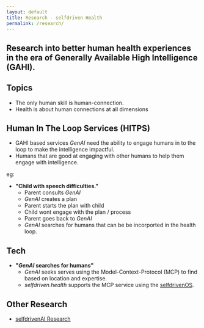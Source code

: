 ```yaml
---
layout: default
title: Research - selfdriven Health
permalink: /research/
---
```


## Research into better human health experiences in the era of Generally Available High Intelligence (GAHI).

## Topics
- The only human skill is human-connection.
- Health is about human connections at all dimensions 

## Human In The Loop Services (HITPS)
- GAHI based services *GenAI* need the ability to engage humans in to the loop to make the intelligence impactful.
- Humans that are good at engaging with other humans to help them engage with intelligence.

eg:
- **"Child with speech difficulties."**
    - Parent consults *GenAI*
    -  *GenAI* creates a plan
    - Parent starts the plan with child
    - Child wont engage with the plan / process
    - Parent goes back to  *GenAI*
    -  *GenAI* searches for humans that can be be incorported in the health loop.

## Tech
- **"*GenAI* searches for humans"**
    -  *GenAI* seeks serves using the Model-Context-Protocol (MCP) to find based on location and expertise.
    - *selfdriven.health* supports the MCP service using the [selfdrivenOS](https://github.com/selfdriven-engagement/selfdrivenOS).

## Other Research
- [selfdrivenAI Research](https://selfdriven.ai/research)



